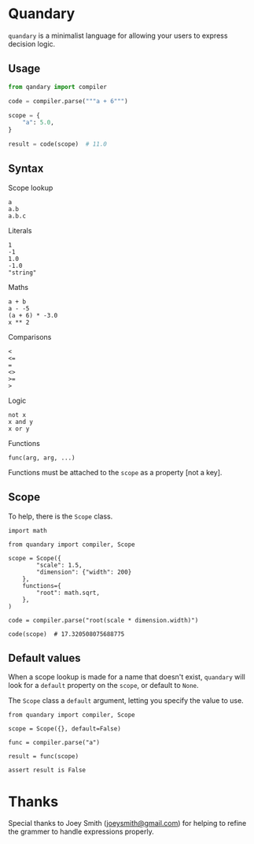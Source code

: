 # Quandary

`quandary` is a minimalist language for allowing your users to express decision logic.

## Usage

```py
from qandary import compiler

code = compiler.parse("""a + 6""")

scope = {
    "a": 5.0,
}

result = code(scope)  # 11.0
```

## Syntax

Scope lookup

    a
    a.b
    a.b.c

Literals

    1
    -1
    1.0
    -1.0
    "string"

Maths

    a + b
    a - -5
    (a + 6) * -3.0
    x ** 2

Comparisons

    <
    <=
    =
    <>
    >=
    >

Logic

    not x
    x and y
    x or y

Functions

    func(arg, arg, ...)

Functions must be attached to the `scope` as a property [not a key].

## Scope

To help, there is the `Scope` class.

    import math

    from quandary import compiler, Scope

    scope = Scope({
            "scale": 1.5,
            "dimension": {"width": 200}
        },
        functions={
            "root": math.sqrt,
        },
    )

    code = compiler.parse("root(scale * dimension.width)")

    code(scope)  # 17.320508075688775

## Default values

When a scope lookup is made for a name that doesn't exist, `quandary` will look
for a `default` property on the `scope`, or default to `None`.

The `Scope` class a `default` argument, letting you specify the value to use.

    from quandary import compiler, Scope

    scope = Scope({}, default=False)

    func = compiler.parse("a")

    result = func(scope)

    assert result is False


# Thanks

Special thanks to Joey Smith (joeysmith@gmail.com) for helping to refine the
grammer to handle expressions properly.

